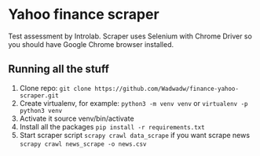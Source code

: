 # Yahoo finance scraper
Test assessment by Introlab. Scraper uses Selenium with Chrome Driver so you should have Google Chrome browser installed.
## Running all the stuff
1. Clone repo: `git clone https://github.com/Wadwadw/finance-yahoo-scraper.git`
2. Create virtualenv, for example: `python3 -m venv venv` or `virtualenv -p python3 venv`
3. Activate it source venv/bin/activate
4. Install all the packages `pip install -r requirements.txt`
5. Start scraper script `scrapy crawl data_scrape` if you want scrape news `scrapy crawl news_scrape -o news.csv`
